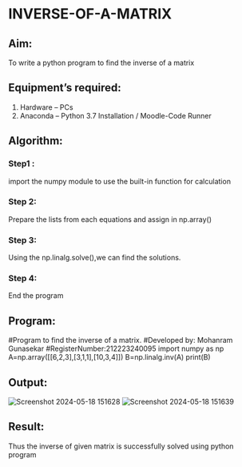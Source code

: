 # INVERSE-OF-A-MATRIX
## Aim:
To write a python program to find the inverse of a matrix
## Equipment’s required:
1. 	Hardware – PCs
2. 	Anaconda – Python 3.7 Installation / Moodle-Code Runner
## Algorithm:
### Step1 : 
import the numpy module to use the built-in function for calculation
### Step 2:
Prepare the lists from each equations and assign in np.array()
### Step 3:
Using the np.linalg.solve(),we can find the solutions.
### Step 4: 
End the program
## Program:
#Program to find the inverse of a matrix.
#Developed by: Mohanram Gunasekar
#RegisterNumber:212223240095
import numpy as np
A=np.array([[6,2,3],[3,1,1],[10,3,4]])
B=np.linalg.inv(A)
print(B)
## Output:
![Screenshot 2024-05-18 151628](https://github.com/MohanramGunasekar/INVERSE-OF-A-MATRIX/assets/139841812/5e0da3f6-6825-46f2-a63d-17c5267f9675)
![Screenshot 2024-05-18 151639](https://github.com/MohanramGunasekar/INVERSE-OF-A-MATRIX/assets/139841812/3014f586-4bc8-4101-abca-da0735656289)

## Result:
Thus the inverse of given matrix is successfully solved using python program

